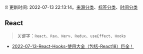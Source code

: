 :alarm_clock: 更新时间: 2022-07-13 22:13:14。[来源分类](../README.md)、[标签分类](../TAGS.md)、[时间分类](../TIMELINE.md)

## React


> 关键字：`React`、`Rax`、`Nerv`、`Redux`、`useEffect`、`Hooks`



- [2022-07-13-React-Hooks-使用大全（包括-React18）巨全！](https://toutiao.io/k/v8fygfd) 